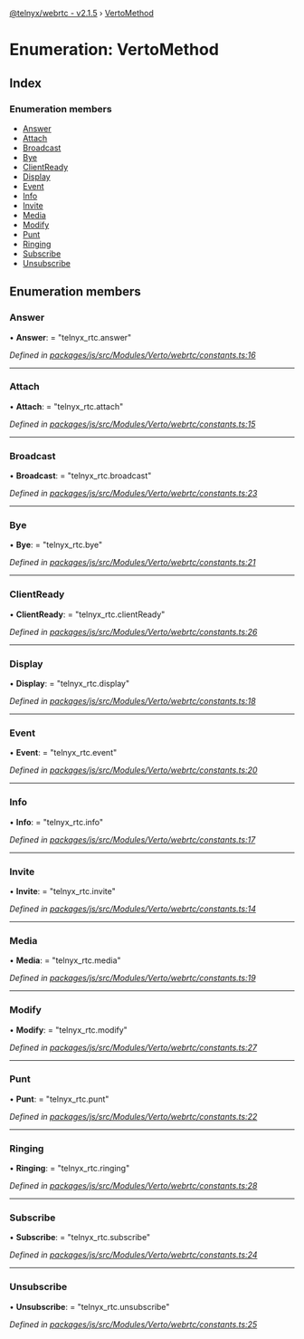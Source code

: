 [@telnyx/webrtc - v2.1.5](../README.md) › [VertoMethod](vertomethod.md)

# Enumeration: VertoMethod

## Index

### Enumeration members

* [Answer](vertomethod.md#answer)
* [Attach](vertomethod.md#attach)
* [Broadcast](vertomethod.md#broadcast)
* [Bye](vertomethod.md#bye)
* [ClientReady](vertomethod.md#clientready)
* [Display](vertomethod.md#display)
* [Event](vertomethod.md#event)
* [Info](vertomethod.md#info)
* [Invite](vertomethod.md#invite)
* [Media](vertomethod.md#media)
* [Modify](vertomethod.md#modify)
* [Punt](vertomethod.md#punt)
* [Ringing](vertomethod.md#ringing)
* [Subscribe](vertomethod.md#subscribe)
* [Unsubscribe](vertomethod.md#unsubscribe)

## Enumeration members

###  Answer

• **Answer**: = "telnyx_rtc.answer"

*Defined in [packages/js/src/Modules/Verto/webrtc/constants.ts:16](https://github.com/team-telnyx/webrtc/blob/4f15142/packages/js/src/Modules/Verto/webrtc/constants.ts#L16)*

___

###  Attach

• **Attach**: = "telnyx_rtc.attach"

*Defined in [packages/js/src/Modules/Verto/webrtc/constants.ts:15](https://github.com/team-telnyx/webrtc/blob/4f15142/packages/js/src/Modules/Verto/webrtc/constants.ts#L15)*

___

###  Broadcast

• **Broadcast**: = "telnyx_rtc.broadcast"

*Defined in [packages/js/src/Modules/Verto/webrtc/constants.ts:23](https://github.com/team-telnyx/webrtc/blob/4f15142/packages/js/src/Modules/Verto/webrtc/constants.ts#L23)*

___

###  Bye

• **Bye**: = "telnyx_rtc.bye"

*Defined in [packages/js/src/Modules/Verto/webrtc/constants.ts:21](https://github.com/team-telnyx/webrtc/blob/4f15142/packages/js/src/Modules/Verto/webrtc/constants.ts#L21)*

___

###  ClientReady

• **ClientReady**: = "telnyx_rtc.clientReady"

*Defined in [packages/js/src/Modules/Verto/webrtc/constants.ts:26](https://github.com/team-telnyx/webrtc/blob/4f15142/packages/js/src/Modules/Verto/webrtc/constants.ts#L26)*

___

###  Display

• **Display**: = "telnyx_rtc.display"

*Defined in [packages/js/src/Modules/Verto/webrtc/constants.ts:18](https://github.com/team-telnyx/webrtc/blob/4f15142/packages/js/src/Modules/Verto/webrtc/constants.ts#L18)*

___

###  Event

• **Event**: = "telnyx_rtc.event"

*Defined in [packages/js/src/Modules/Verto/webrtc/constants.ts:20](https://github.com/team-telnyx/webrtc/blob/4f15142/packages/js/src/Modules/Verto/webrtc/constants.ts#L20)*

___

###  Info

• **Info**: = "telnyx_rtc.info"

*Defined in [packages/js/src/Modules/Verto/webrtc/constants.ts:17](https://github.com/team-telnyx/webrtc/blob/4f15142/packages/js/src/Modules/Verto/webrtc/constants.ts#L17)*

___

###  Invite

• **Invite**: = "telnyx_rtc.invite"

*Defined in [packages/js/src/Modules/Verto/webrtc/constants.ts:14](https://github.com/team-telnyx/webrtc/blob/4f15142/packages/js/src/Modules/Verto/webrtc/constants.ts#L14)*

___

###  Media

• **Media**: = "telnyx_rtc.media"

*Defined in [packages/js/src/Modules/Verto/webrtc/constants.ts:19](https://github.com/team-telnyx/webrtc/blob/4f15142/packages/js/src/Modules/Verto/webrtc/constants.ts#L19)*

___

###  Modify

• **Modify**: = "telnyx_rtc.modify"

*Defined in [packages/js/src/Modules/Verto/webrtc/constants.ts:27](https://github.com/team-telnyx/webrtc/blob/4f15142/packages/js/src/Modules/Verto/webrtc/constants.ts#L27)*

___

###  Punt

• **Punt**: = "telnyx_rtc.punt"

*Defined in [packages/js/src/Modules/Verto/webrtc/constants.ts:22](https://github.com/team-telnyx/webrtc/blob/4f15142/packages/js/src/Modules/Verto/webrtc/constants.ts#L22)*

___

###  Ringing

• **Ringing**: = "telnyx_rtc.ringing"

*Defined in [packages/js/src/Modules/Verto/webrtc/constants.ts:28](https://github.com/team-telnyx/webrtc/blob/4f15142/packages/js/src/Modules/Verto/webrtc/constants.ts#L28)*

___

###  Subscribe

• **Subscribe**: = "telnyx_rtc.subscribe"

*Defined in [packages/js/src/Modules/Verto/webrtc/constants.ts:24](https://github.com/team-telnyx/webrtc/blob/4f15142/packages/js/src/Modules/Verto/webrtc/constants.ts#L24)*

___

###  Unsubscribe

• **Unsubscribe**: = "telnyx_rtc.unsubscribe"

*Defined in [packages/js/src/Modules/Verto/webrtc/constants.ts:25](https://github.com/team-telnyx/webrtc/blob/4f15142/packages/js/src/Modules/Verto/webrtc/constants.ts#L25)*
